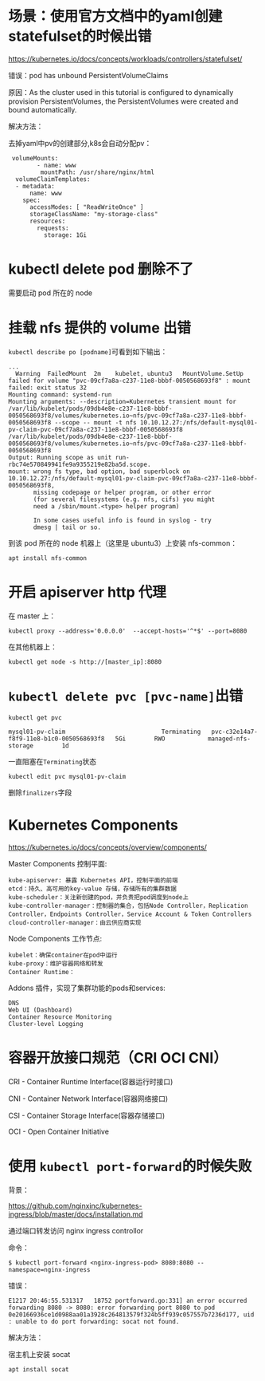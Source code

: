 

#  场景：使用官方文档中的yaml创建statefulset的时候出错

https://kubernetes.io/docs/concepts/workloads/controllers/statefulset/

错误：pod has unbound PersistentVolumeClaims

原因：As the cluster used in this tutorial is configured to dynamically provision PersistentVolumes, the PersistentVolumes were created and bound automatically.

解决方法：

去掉yaml中pv的创建部分,k8s会自动分配pv：

```
 volumeMounts:
        - name: www
         mountPath: /usr/share/nginx/html
  volumeClaimTemplates:
  - metadata:
      name: www
    spec:
      accessModes: [ "ReadWriteOnce" ]
      storageClassName: "my-storage-class"
      resources:
        requests:
          storage: 1Gi
```

#  kubectl delete pod <pod-name> 删除不了

需要启动 pod 所在的 node

# 挂载 nfs 提供的 volume 出错

`kubectl describe po [podname]`可看到如下输出：

```
...
  Warning  FailedMount  2m    kubelet, ubuntu3   MountVolume.SetUp failed for volume "pvc-09cf7a8a-c237-11e8-bbbf-0050568693f8" : mount failed: exit status 32
Mounting command: systemd-run
Mounting arguments: --description=Kubernetes transient mount for /var/lib/kubelet/pods/09db4e8e-c237-11e8-bbbf-0050568693f8/volumes/kubernetes.io~nfs/pvc-09cf7a8a-c237-11e8-bbbf-0050568693f8 --scope -- mount -t nfs 10.10.12.27:/nfs/default-mysql01-pv-claim-pvc-09cf7a8a-c237-11e8-bbbf-0050568693f8 /var/lib/kubelet/pods/09db4e8e-c237-11e8-bbbf-0050568693f8/volumes/kubernetes.io~nfs/pvc-09cf7a8a-c237-11e8-bbbf-0050568693f8
Output: Running scope as unit run-rbc74e570849941fe9a9355219e82ba5d.scope.
mount: wrong fs type, bad option, bad superblock on 10.10.12.27:/nfs/default-mysql01-pv-claim-pvc-09cf7a8a-c237-11e8-bbbf-0050568693f8,
       missing codepage or helper program, or other error
       (for several filesystems (e.g. nfs, cifs) you might
       need a /sbin/mount.<type> helper program)

       In some cases useful info is found in syslog - try
       dmesg | tail or so.
```

到该 pod 所在的 node 机器上（这里是 ubuntu3）上安装 nfs-common：

`apt install nfs-common`

# 开启 apiserver http 代理

在 master 上：

`kubectl proxy --address='0.0.0.0'  --accept-hosts='^*$' --port=8080`

在其他机器上：

`kubectl get node -s http://[master_ip]:8080`

# `kubectl delete pvc [pvc-name]`出错

`kubectl get pvc` 

```
mysql01-pv-claim                           Terminating   pvc-c32e14a7-f8f9-11e8-b1c0-0050568693f8   5Gi        RWO            managed-nfs-storage        1d
```

一直阻塞在`Terminating`状态

`kubectl edit pvc mysql01-pv-claim`

删除`finalizers`字段

# Kubernetes Components

https://kubernetes.io/docs/concepts/overview/components/

Master Components 控制平面:

```
kube-apiserver: 暴露 Kubernetes API，控制平面的前端
etcd：持久、高可用的key-value 存储，存储所有的集群数据
kube-scheduler：关注新创建的pod，并负责把pod调度到node上
kube-controller-manager：控制器的集合，包括Node Controller，Replication Controller，Endpoints Controller，Service Account & Token Controllers
cloud-controller-manager：由云供应商实现
```

Node Components 工作节点:

```
kubelet：确保container在pod中运行
kube-proxy：维护容器网络和转发
Container Runtime：
```

Addons 插件，实现了集群功能的pods和services:

```
DNS
Web UI (Dashboard)
Container Resource Monitoring
Cluster-level Logging
```

# 容器开放接口规范（CRI OCI CNI）

CRI - Container Runtime Interface(容器运行时接口)

CNI - Container Network Interface(容器网络接口)

CSI - Container Storage Interface(容器存储接口)

OCI - Open Container Initiative

# 使用 `kubectl port-forward`的时候失败

背景：

https://github.com/nginxinc/kubernetes-ingress/blob/master/docs/installation.md

通过端口转发访问 nginx ingress controllor

命令：

`$ kubectl port-forward <nginx-ingress-pod> 8080:8080 --namespace=nginx-ingress`

错误：

```
E1217 20:46:55.531317   18752 portforward.go:331] an error occurred forwarding 8080 -> 8080: error forwarding port 8080 to pod 0e20166936ce1d0988aa01a3928c264813579f324b5ff939c057557b7236d177, uid : unable to do port forwarding: socat not found.
```

解决方法：

宿主机上安装 socat

`apt install socat`


